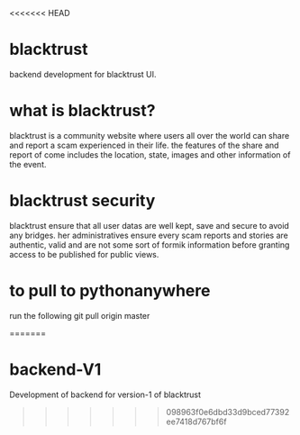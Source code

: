<<<<<<< HEAD
# blacktrust
backend development for blacktrust UI.
# what is blacktrust?
blacktrust is a community website where users all over the world can share and report a scam experienced in their life.
the features of the share and report of come includes the location, state, images and other information of the event.
# blacktrust security
blacktrust ensure that all user datas are well kept, save and secure to avoid any bridges. her administratives ensure 
every scam reports and stories are authentic, valid and are not some sort of formik information before granting access
to be published for public views.


# to pull to pythonanywhere 
run the following
git pull origin master

=======
# backend-V1
Development of backend for version-1 of blacktrust
>>>>>>> 098963f0e6dbd33d9bced77392ee7418d767bf6f
